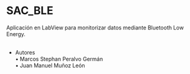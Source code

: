 # SAC_BLE
Aplicación en LabView para monitorizar datos mediante Bluetooth Low Energy. <br> <br>

- Autores <br>
• Marcos Stephan Peralvo Germán <br>
• Juan Manuel Muñoz León <br>
